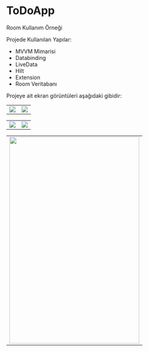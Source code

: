 # ToDoApp
Room Kullanım Örneği

Projede Kullanılan Yapılar:
- MVVM Mimarisi
- Databinding
- LiveData
- Hilt
- Extension
- Room Veritabanı

Projeye ait ekran görüntüleri aşağıdaki gibidir:

<table>
 <tr>
   <td>
   <img src="https://user-images.githubusercontent.com/99657258/178854450-f8987211-4551-40ef-9296-7e2383999143.png" >
   </td>
   <td>     
    <img src="https://user-images.githubusercontent.com/99657258/178854452-0b624271-db17-4836-8204-de3e160ea0c9.png" >
   </td>
  </tr>
 </table>
 <table>
 <tr>
 <td>
    <img src="https://user-images.githubusercontent.com/99657258/178854447-dcafd15e-ed5b-45b3-af4e-d291822f92d6.png">
   </td>
    <td>
     <img src="https://user-images.githubusercontent.com/99657258/178854453-9e5ff6ca-04e5-419f-bc54-4f0a33c9360a.png">
    </td>
  </tr>
 </table>
 <table>
 <tr>
    <td>
     <img src="https://user-images.githubusercontent.com/99657258/178854454-dbfff683-9d1d-46ff-b58e-b061cb45c649.png" width="340" height="540">
    </td>
  </tr>
 </table>



